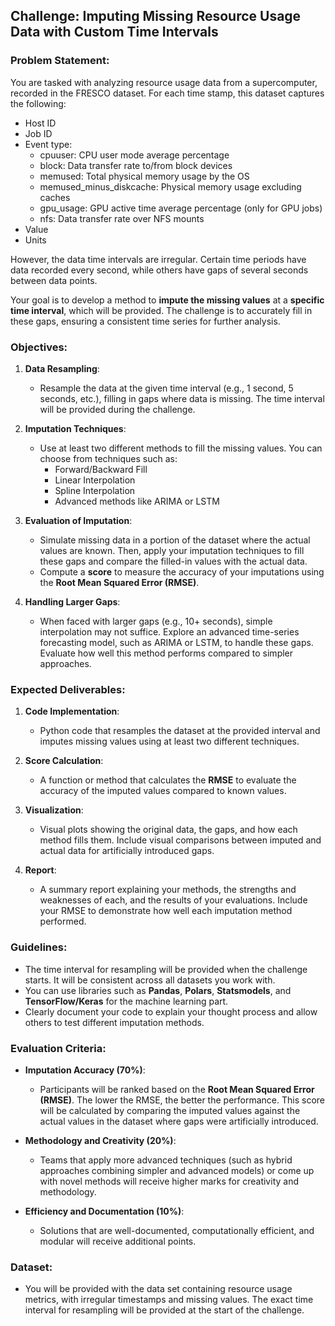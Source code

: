 ## **Challenge: Imputing Missing Resource Usage Data with Custom Time Intervals**

### **Problem Statement:**

You are tasked with analyzing resource usage data from a supercomputer, recorded in the FRESCO dataset. For each time stamp, this dataset captures the following:
- Host ID
- Job ID
- Event type:
  - cpuuser: CPU user mode average percentage 
  - block: Data transfer rate to/from block devices 
  - memused: Total physical memory usage by the OS 
  - memused_minus_diskcache: Physical memory usage excluding caches 
  - gpu_usage: GPU active time average percentage (only for GPU jobs)
  - nfs: Data transfer rate over NFS mounts
- Value
- Units

However, the data time intervals are irregular. Certain time periods have data recorded every second, while others have gaps of several seconds between data points. 

Your goal is to develop a method to **impute the missing values** at a **specific time interval**, which will be provided. The challenge is to accurately fill in these gaps, ensuring a consistent time series for further analysis.

### **Objectives:**

1. **Data Resampling**:
   - Resample the data at the given time interval (e.g., 1 second, 5 seconds, etc.), filling in gaps where data is missing. The time interval will be provided during the challenge.

2. **Imputation Techniques**:
   - Use at least two different methods to fill the missing values. You can choose from techniques such as:
     - Forward/Backward Fill
     - Linear Interpolation
     - Spline Interpolation
     - Advanced methods like ARIMA or LSTM

3. **Evaluation of Imputation**:
   - Simulate missing data in a portion of the dataset where the actual values are known. Then, apply your imputation techniques to fill these gaps and compare the filled-in values with the actual data.
   - Compute a **score** to measure the accuracy of your imputations using the **Root Mean Squared Error (RMSE)**.

4. **Handling Larger Gaps**:
   - When faced with larger gaps (e.g., 10+ seconds), simple interpolation may not suffice. Explore an advanced time-series forecasting model, such as ARIMA or LSTM, to handle these gaps. Evaluate how well this method performs compared to simpler approaches.

### **Expected Deliverables**:

1. **Code Implementation**:
   - Python code that resamples the dataset at the provided interval and imputes missing values using at least two different techniques.

2. **Score Calculation**:
   - A function or method that calculates the **RMSE** to evaluate the accuracy of the imputed values compared to known values.

3. **Visualization**:
   - Visual plots showing the original data, the gaps, and how each method fills them. Include visual comparisons between imputed and actual data for artificially introduced gaps.

4. **Report**:
   - A summary report explaining your methods, the strengths and weaknesses of each, and the results of your evaluations. Include your RMSE to demonstrate how well each imputation method performed.

### **Guidelines**:

- The time interval for resampling will be provided when the challenge starts. It will be consistent across all datasets you work with.
- You can use libraries such as **Pandas**, **Polars**, **Statsmodels**, and **TensorFlow/Keras** for the machine learning part.
- Clearly document your code to explain your thought process and allow others to test different imputation methods.

### **Evaluation Criteria**:

- **Imputation Accuracy (70%)**:
   - Participants will be ranked based on the **Root Mean Squared Error (RMSE)**. The lower the RMSE, the better the performance. This score will be calculated by comparing the imputed values against the actual values in the dataset where gaps were artificially introduced.

- **Methodology and Creativity (20%)**:
   - Teams that apply more advanced techniques (such as hybrid approaches combining simpler and advanced models) or come up with novel methods will receive higher marks for creativity and methodology.

- **Efficiency and Documentation (10%)**:
   - Solutions that are well-documented, computationally efficient, and modular will receive additional points.

### **Dataset**:
- You will be provided with the data set containing resource usage metrics, with irregular timestamps and missing values. The exact time interval for resampling will be provided at the start of the challenge.
